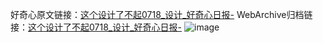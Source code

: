 好奇心原文链接：[这个设计了不起0718_设计_好奇心日报-](https://www.qdaily.com/articles/12263.html)
WebArchive归档链接：[这个设计了不起0718_设计_好奇心日报-](http://web.archive.org/web/20190623172144/https://www.qdaily.com/articles/12263.html)
![image](http://ww3.sinaimg.cn/large/007d5XDply1g3wi3e6ltyj30u01hkgqi)